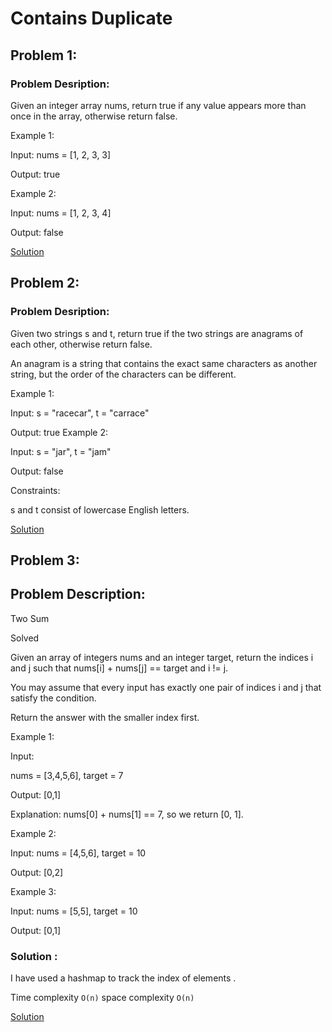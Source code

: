 # Contains Duplicate

##	 Problem 1:

### Problem Desription:

Given an integer array nums, return true if any value appears more than once in the array, otherwise return false.

Example 1:

Input: nums = [1, 2, 3, 3]

Output: true

Example 2:

Input: nums = [1, 2, 3, 4]

Output: false

[Solution](Solutions/Solution1.java)

## Problem 2:

### Problem Desription:

Given two strings s and t, return true if the two strings are anagrams of each other, otherwise return false.

An anagram is a string that contains the exact same characters as another string, but the order of the characters can be different.

Example 1:

Input: s = "racecar", t = "carrace"

Output: true
Example 2:

Input: s = "jar", t = "jam"

Output: false

Constraints:

s and t consist of lowercase English letters.

[Solution](Solutions/Solution2.java)

## Problem 3:

## Problem Description:

Two Sum

Solved 

Given an array of integers nums and an integer target, return the indices i and j such that nums[i] + nums[j] == target and i != j.

You may assume that every input has exactly one pair of indices i and j that satisfy the condition.

Return the answer with the smaller index first.

Example 1:

Input:
 
nums = [3,4,5,6], target = 7

Output: [0,1]

Explanation: nums[0] + nums[1] == 7, so we return [0, 1].

Example 2:

Input: nums = [4,5,6], target = 10

Output: [0,2]

Example 3:

Input: nums = [5,5], target = 10

Output: [0,1]

### Solution :

I have used a hashmap to track the index of elements . 

Time complexity `O(n)` space complexity `O(n)`

[Solution](Solutions/Solution3.java)